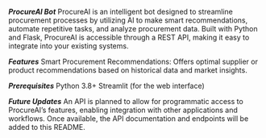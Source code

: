 ***ProcureAI Bot***
ProcureAI is an intelligent bot designed to streamline procurement processes by utilizing AI to make smart recommendations, automate repetitive tasks, and analyze procurement data. 
Built with Python and Flask, ProcureAI is accessible through a REST API, making it easy to integrate into your existing systems.

***Features***
Smart Procurement Recommendations: Offers optimal supplier or product recommendations based on historical data and market insights.

***Prerequisites***
Python 3.8+
Streamlit (for the web interface)

***Future Updates***
An API is planned to allow for programmatic access to ProcureAI’s features, enabling integration with other applications and workflows. Once available, the API documentation and endpoints will be added to this README.
